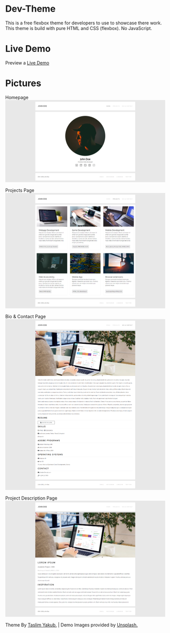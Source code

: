 # Dev-Theme
This is a free flexbox theme for developers to use to showcase there work. 
This theme is build with pure HTML and CSS (flexbox). No JavaScript.

# Live Demo
Preview a <a target="_blank" href="https://taslim.me/projects/dev-theme/">Live Demo</a>

# Pictures
Homepage
![alt text](https://github.com/taslimy/dev-theme/blob/master/screenshots/homepage.png?raw=true)

Projects Page
![alt text](https://github.com/taslimy/dev-theme/blob/master/screenshots/projectspage.png?raw=true)

Bio & Contact Page
![alt text](https://github.com/taslimy/dev-theme/blob/master/screenshots/bioandcontact.png?raw=true)

Project Description Page
![alt text](https://github.com/taslimy/dev-theme/blob/master/screenshots/projectdescription.png?raw=true)

Theme By <a href="https://taslim.me/">Taslim Yakub.</a> | Demo Images provided by <a href="taslim.me">Unsplash.</a>
